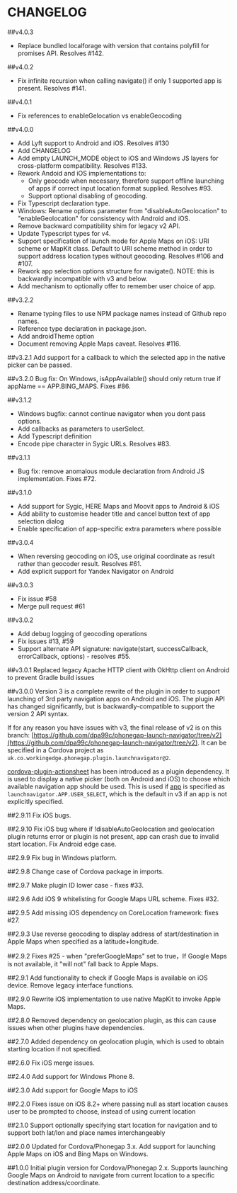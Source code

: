 # CHANGELOG

##v4.0.3
- Replace bundled localforage with version that contains polyfill for promises API. Resolves #142.

##v4.0.2
- Fix infinite recursion when calling navigate() if only 1 supported app is present. Resolves #141.

##v4.0.1
- Fix references to enableGelocation vs enableGeocoding

##v4.0.0
- Add Lyft support to Android and iOS. Resolves #130
- Add CHANGELOG
- Add empty LAUNCH_MODE object to iOS and Windows JS layers for cross-platform compatibility. Resolves #133.
- Rework Andoid and iOS implementations to: 
  - Only geocode when necessary, therefore support offline launching of apps if correct input location format supplied. Resolves #93.
  - Support optional disabling of geocoding.
- Fix Typescript declaration type.
- Windows: Rename options parameter from "disableAutoGeolocation" to "enableGeolocation" for consistency with Android and iOS.
- Remove backward compatibility shim for legacy v2 API.
- Update Typescript types for v4.
- Support specification of launch mode for Apple Maps on iOS: URI scheme or MapKit class. 
Default to URI scheme method in order to support address location types without geocoding.  Resolves #106 and #107.
- Rework app selection options structure for navigate().
NOTE: this is backwardly incompatible with v3 and below.
- Add mechanism to optionally offer to remember user choice of app.

##v3.2.2
- Rename typing files to use NPM package names instead of Github repo names.
- Reference type declaration in package.json.
- Add androidTheme option
- Document removing Apple Maps caveat. Resolves #116.

##v3.2.1
Add support for a callback to which the selected app in the native picker can be passed.

##v3.2.0
Bug fix: On Windows, isAppAvailable() should only return true if appName == APP.BING_MAPS. Fixes #86.

##v3.1.2
- Windows bugfix: cannot continue navigator when you dont pass options.
- Add callbacks as parameters to userSelect.
- Add Typescript definition
- Encode pipe character in Sygic URLs. Resolves #83.

##v3.1.1
- Bug fix: remove anomalous module declaration from Android JS implementation. Fixes #72.

##v3.1.0
- Add support for Sygic, HERE Maps and Moovit apps to Android & iOS
- Add ability to customise header title and cancel button text of app selection dialog
- Enable specification of app-specific extra parameters where possible

##v3.0.4
- When reversing geocoding on iOS, use original coordinate as result rather than geocoder result. Resolves #61.
- Add explicit support for Yandex Navigator on Android

##v3.0.3
- Fix issue #58
- Merge pull request #61

##v3.0.2
- Add debug logging of geocoding operations
- Fix issues #13, #59
- Support alternate API signature: navigate(start, successCallback, errorCallback, options) - resolves #55.

##v3.0.1
Replaced legacy Apache HTTP client with OkHttp client on Android to prevent Gradle build issues

##v3.0.0
Version 3 is a complete rewrite of the plugin in order to support launching of 3rd party navigation apps on Android and iOS.
The plugin API has changed significantly, but is backwardly-compatible to support the version 2 API syntax.

If for any reason you have issues with v3, the final release of v2 is on this branch: [https://github.com/dpa99c/phonegap-launch-navigator/tree/v2](https://github.com/dpa99c/phonegap-launch-navigator/tree/v2). It can be specified in a Cordova project as `uk.co.workingedge.phonegap.plugin.launchnavigator@2`.

[cordova-plugin-actionsheet](https://github.com/EddyVerbruggen/cordova-plugin-actionsheet) has been introduced as a plugin dependency.
It is used to display a native picker (both on Android and iOS) to choose which available navigation app should be used. This is used if [app](#app) is specified as `launchnavigator.APP.USER_SELECT`, which is the default in v3 if an app is not explicitly specified.

##2.9.11
Fix iOS bugs.

##2.9.10
Fix iOS bug where if !disableAutoGeolocation and geolocation plugin returns error or plugin is not present, app can crash due to invalid start location.
Fix Android edge case.

##2.9.9
Fix bug in Windows platform.

##2.9.8
Change case of Cordova package in imports.


##2.9.7
Make plugin ID lower case - fixes #33.

##2.9.6
Add iOS 9 whitelisting for Google Maps URL scheme. Fixes #32.

##2.9.5
Add missing iOS dependency on CoreLocation framework: fixes #27.

##2.9.3
Use reverse geocoding to display address of start/destination in Apple Maps when specified as a latitude+longitude.


##2.9.2
Fixes #25 - when "preferGoogleMaps" set to true，If Google Maps is not available, it "will not" fall back to Apple Maps.


##2.9.1
Add functionality to check if Google Maps is available on iOS device.
Remove legacy interface functions.

##2.9.0
Rewrite iOS implementation to use native MapKit to invoke Apple Maps.

##2.8.0
Removed dependency on geolocation plugin, as this can cause issues when other plugins have dependencies.

##2.7.0
Added dependency on geolocation plugin, which is used to obtain starting location if not specified.

##2.6.0
Fix iOS merge issues.

##2.4.0
Add support for Windows Phone 8.

##2.3.0
Add support for Google Maps to iOS

##2.2.0
Fixes issue on iOS 8.2+ where passing null as start location causes user to be prompted to choose, instead of using current location

##2.1.0
Support optionally specifying start location for navigation and to support both lat/lon and place names interchangeably

##2.0.0
Updated for Cordova/Phonegap 3.x.
Add support for launching Apple Maps on iOS and Bing Maps on Windows.

##1.0.0
Initial plugin version for Cordova/Phonegap 2.x.
Supports launching Google Maps on Android to navigate from current location to a specific destination address/coordinate.